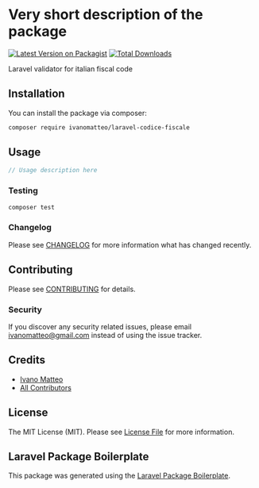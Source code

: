 # Very short description of the package

[![Latest Version on Packagist](https://img.shields.io/packagist/v/ivanomatteo/laravel-codice-fiscale.svg?style=flat-square)](https://packagist.org/packages/ivanomatteo/laravel-codice-fiscale)
[![Total Downloads](https://img.shields.io/packagist/dt/ivanomatteo/laravel-codice-fiscale.svg?style=flat-square)](https://packagist.org/packages/ivanomatteo/laravel-codice-fiscale)

Laravel validator for italian fiscal code

## Installation

You can install the package via composer:

```bash
composer require ivanomatteo/laravel-codice-fiscale
```

## Usage

``` php
// Usage description here
```

### Testing

``` bash
composer test
```

### Changelog

Please see [CHANGELOG](CHANGELOG.md) for more information what has changed recently.

## Contributing

Please see [CONTRIBUTING](CONTRIBUTING.md) for details.

### Security

If you discover any security related issues, please email ivanomatteo@gmail.com instead of using the issue tracker.

## Credits

- [Ivano Matteo](https://github.com/ivanomatteo)
- [All Contributors](../../contributors)

## License

The MIT License (MIT). Please see [License File](LICENSE.md) for more information.

## Laravel Package Boilerplate

This package was generated using the [Laravel Package Boilerplate](https://laravelpackageboilerplate.com).